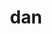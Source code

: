 ---
category: 3-letters
denotation: null
name: dan
reference_link: https://www.etymonline.com/word/dan
root_language: null
root_name: null
title: dan
type: free
word_sums:
- respelling: dan
  sum: 'Dan + '
---